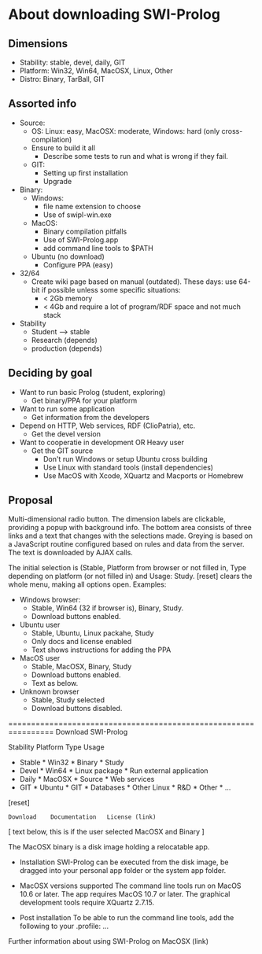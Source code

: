 # About downloading SWI-Prolog

## Dimensions

  - Stability: stable, devel, daily, GIT
  - Platform:  Win32, Win64, MacOSX, Linux, Other
  - Distro:    Binary, TarBall, GIT

## Assorted info

  - Source:
    - OS: Linux: easy, MacOSX: moderate, Windows: hard (only cross-compilation)
    - Ensure to build it all
      - Describe some tests to run and what is wrong if they fail.
    - GIT:
      - Setting up first installation
      - Upgrade
  - Binary:
    - Windows:
      - file name extension to choose
      - Use of swipl-win.exe
    - MacOS:
      - Binary compilation pitfalls
      - Use of SWI-Prolog.app
      - add command line tools to $PATH
    - Ubuntu (no download)
      - Configure PPA (easy)
  - 32/64
    - Create wiki page based on manual (outdated).  These days:
      use 64-bit if possible unless some specific situations:
      - < 2Gb memory
      - < 4Gb and require a lot of program/RDF space and
        not much stack
  - Stability
    - Student --> stable
    - Research (depends)
    - production (depends)

## Deciding by goal

  - Want to run basic Prolog (student, exploring)
    - Get binary/PPA for your platform
  - Want to run some application
    - Get information from the developers
  - Depend on HTTP, Web services, RDF (ClioPatria), etc.
    - Get the devel version
  - Want to cooperatie in development OR Heavy user
    - Get the GIT source
      - Don't run Windows or setup Ubuntu cross building
      - Use Linux with standard tools (install dependencies)
      - Use MacOS with Xcode, XQuartz and Macports or Homebrew

## Proposal

Multi-dimensional radio button. The dimension labels are clickable,
providing a popup with background info. The bottom area consists of
three links and a text that changes with the selections made. Greying is
based on a JavaScript routine configured based on rules and data from
the server.  The text is downloaded by AJAX calls.

The initial selection is (Stable, Platform from browser or not filled
in, Type depending on platform (or not filled in) and Usage: Study.
[reset] clears the whole menu, making all options open.  Examples:

  - Windows browser:
    - Stable, Win64 (32 if browser is), Binary, Study.
    - Download buttons enabled.
  - Ubuntu user
    - Stable, Ubuntu, Linux packahe, Study
    - Only docs and license enabled
    - Text shows instructions for adding the PPA
  - MacOS user
    - Stable, MacOSX, Binary, Study
    - Download buttons enabled.
    - Text as below.
  - Unknown browser
    - Stable, Study selected
    - Download buttons disabled.


================================================================
			Download SWI-Prolog

  Stability   Platform	     Type	      Usage
  * Stable    * Win32	     * Binary	      * Study
  * Devel     * Win64	     * Linux package  * Run external application
  * Daily     * MacOSX	     * Source	      * Web services
  * GIT	      * Ubuntu	     * GIT	      * Databases
	      * Other Linux		      * R&D
	      * Other			      * ...

  [reset]


	Download	Documentation	License (link)

[ text below, this is if the user selected MacOSX and Binary ]

The MacOSX binary is a disk image holding a relocatable app.

  * Installation
  SWI-Prolog can be executed from the disk image, be dragged into
  your personal app folder or the system app folder.

  * MacOSX versions supported
  The command line tools run on MacOS 10.6 or later. The app
  requires MacOS 10.7 or later. The graphical development tools
  require XQuartz 2.7.15.

  * Post installation
  To be able to run the command line tools, add the following to
  your .profile: ...

  Further information about using SWI-Prolog on MacOSX (link)
